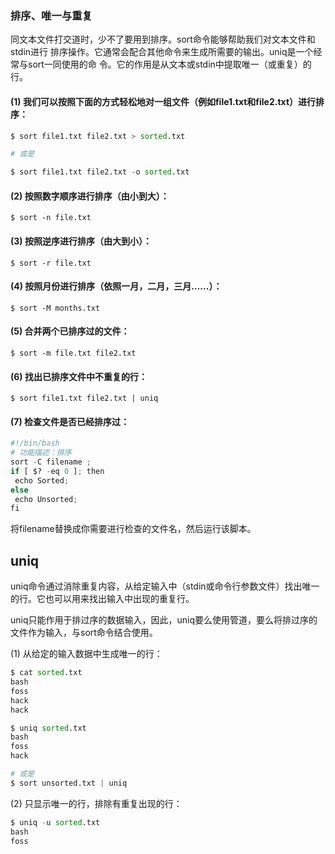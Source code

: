 ### 排序、唯一与重复

同文本文件打交道时，少不了要用到排序。sort命令能够帮助我们对文本文件和stdin进行 排序操作。它通常会配合其他命令来生成所需要的输出。uniq是一个经常与sort一同使用的命 令。它的作用是从文本或stdin中提取唯一（或重复）的行。

#### \(1\) 我们可以按照下面的方式轻松地对一组文件（例如file1.txt和file2.txt）进行排序：

```py
$ sort file1.txt file2.txt > sorted.txt

# 或是

$ sort file1.txt file2.txt -o sorted.txt
```

#### \(2\) 按照数字顺序进行排序（由小到大）：

```
$ sort -n file.txt
```

#### \(3\) 按照逆序进行排序（由大到小）：

```
$ sort -r file.txt
```

#### \(4\) 按照月份进行排序（依照一月，二月，三月……）：

```
$ sort -M months.txt
```

#### \(5\) 合并两个已排序过的文件：

```
$ sort -m file.txt file2.txt
```

#### \(6\) 找出已排序文件中不重复的行：

```
$ sort file1.txt file2.txt | uniq
```

#### \(7\) 检查文件是否已经排序过：

```py
#!/bin/bash
# 功能描述：排序
sort -C filename ;
if [ $? -eq 0 ]; then
 echo Sorted;
else
 echo Unsorted;
fi
```

将filename替换成你需要进行检查的文件名，然后运行该脚本。

## uniq

uniq命令通过消除重复内容，从给定输入中（stdin或命令行参数文件）找出唯一的行。它也可以用来找出输入中出现的重复行。 

uniq只能作用于排过序的数据输入，因此，uniq要么使用管道，要么将排过序的文件作为输入，与sort命令结合使用。

\(1\)  从给定的输入数据中生成唯一的行：

```py
$ cat sorted.txt
bash
foss
hack
hack

$ uniq sorted.txt
bash
foss
hack 

# 或是
$ sort unsorted.txt | uniq
```

\(2\) 只显示唯一的行，排除有重复出现的行：

```py
$ uniq -u sorted.txt
bash
foss
```



